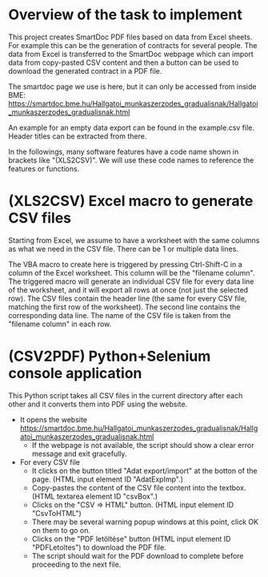 # Overview of the task to implement

This project creates SmartDoc PDF files based on data from Excel sheets. For example this can be the generation of contracts for several people. The data from Excel is transferred to the SmartDoc webpage which can import data from copy-pasted CSV content and then a button can be used to download the generated contract in a PDF file.

The smartdoc page we use is here, but it can only be accessed from inside BME:
https://smartdoc.bme.hu/Hallgatoi_munkaszerzodes_gradualisnak/Hallgatoi_munkaszerzodes_gradualisnak.html

An example for an empty data export can be found in the example.csv file. Header titles can be extracted from there.

In the followings, many software features have a code name shown in brackets like "(XLS2CSV)". We will use these code names to reference the features or functions.

# (XLS2CSV) Excel macro to generate CSV files

Starting from Excel, we assume to have a worksheet with the same columns as what we need in the CSV file. There can be 1 or multiple data lines.

The VBA macro to create here is triggered by pressing Ctrl-Shift-C in a column of the Excel worksheet. This column will be the "filename column". The triggered macro will generate an individual CSV file for every data line of the worksheet, and it will export all rows at once (not just the selected row). The CSV files contain the header line (the same for every CSV file, matching the first row of the worksheet). The second line contains the corresponding data line. The name of the CSV file is taken from the "filename column" in each row.

# (CSV2PDF) Python+Selenium console application

This Python script takes all CSV files in the current directory after each other and it converts them into PDF using the website.

- It opens the website https://smartdoc.bme.hu/Hallgatoi_munkaszerzodes_gradualisnak/Hallgatoi_munkaszerzodes_gradualisnak.html
    - If the webpage is not available, the script should show a clear error message and exit gracefully.
- For every CSV file
    - It clicks on the button titled "Adat export/import" at the botton of the page. (HTML input element ID "AdatExpImp".)
    - Copy-pastes the content of the CSV file content into the textbox. (HTML textarea element ID "csvBox".)
    - Clicks on the "CSV => HTML" button. (HTML input element ID "CsvToHTML")
    - There may be several warning popup windows at this point, click OK on them to go on.
    - Clicks on the "PDF letöltése" button (HTML input element ID "PDFLetoltes") to download the PDF file.
    - The script should wait for the PDF download to complete before proceeding to the next file.
